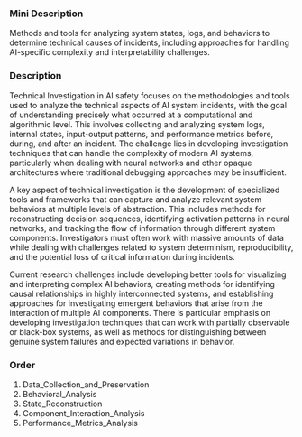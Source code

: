### Mini Description

Methods and tools for analyzing system states, logs, and behaviors to determine technical causes of incidents, including approaches for handling AI-specific complexity and interpretability challenges.

### Description

Technical Investigation in AI safety focuses on the methodologies and tools used to analyze the technical aspects of AI system incidents, with the goal of understanding precisely what occurred at a computational and algorithmic level. This involves collecting and analyzing system logs, internal states, input-output patterns, and performance metrics before, during, and after an incident. The challenge lies in developing investigation techniques that can handle the complexity of modern AI systems, particularly when dealing with neural networks and other opaque architectures where traditional debugging approaches may be insufficient.

A key aspect of technical investigation is the development of specialized tools and frameworks that can capture and analyze relevant system behaviors at multiple levels of abstraction. This includes methods for reconstructing decision sequences, identifying activation patterns in neural networks, and tracking the flow of information through different system components. Investigators must often work with massive amounts of data while dealing with challenges related to system determinism, reproducibility, and the potential loss of critical information during incidents.

Current research challenges include developing better tools for visualizing and interpreting complex AI behaviors, creating methods for identifying causal relationships in highly interconnected systems, and establishing approaches for investigating emergent behaviors that arise from the interaction of multiple AI components. There is particular emphasis on developing investigation techniques that can work with partially observable or black-box systems, as well as methods for distinguishing between genuine system failures and expected variations in behavior.

### Order

1. Data_Collection_and_Preservation
2. Behavioral_Analysis
3. State_Reconstruction
4. Component_Interaction_Analysis
5. Performance_Metrics_Analysis
